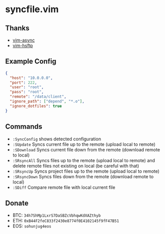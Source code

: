 # syncfile.vim

## Thanks

- [vim-async](https://github.com/KenN7/vim-arsync)
- [vim-hsftp](https://github.com/hesselbom/vim-hsftp)

## Example Config

```json
{
  "host": "10.0.0.0",
  "port": 222,
  "user": "root",
  "pass": "root",
  "remote": "/data/client",
  "ignore_path": ["depend", "*.o"],
  "ignore_dotfiles": true
}

```


## Commands

- ```:SyncConfig``` shows detected configuration
- ```:SUpdate``` Syncs current file up to the remote (upload local to remote)
- ```:SDownload``` Syncs current file down from the remote (download remote to local)
- ```:SRsyncAll``` Syncs files up to the remote (upload local to remote)
  and delete remote files not existing on local (be careful with that)
- ```:SRsyncUp``` Syncs project files up to the remote (upload local to remote)
- ```:SRsyncDown``` Syncs files down from the remote (download remote to local)
- ```:SDiff``` Compare remote file with local current file


## Donate

- BTC: ```34h7ShMp1LxrS7DaSBZcVbhqwKdXAZthyb```
- ETH: ```0xB44F2feC833f2430e8774f0E4102145f9fF47B51```
- EOS: ```sohunjug4eos```

